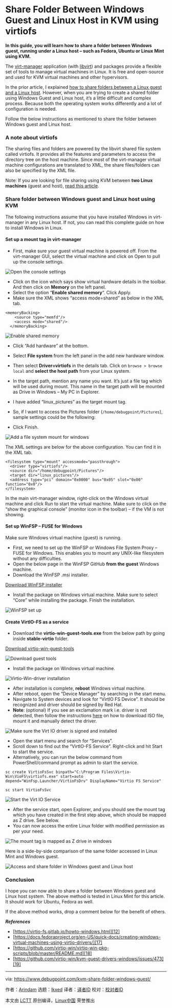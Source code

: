 [#]: subject: "Share Folder Between Windows Guest and Linux Host in KVM using virtiofs"
[#]: via: "https://www.debugpoint.com/kvm-share-folder-windows-guest/"
[#]: author: "Arindam https://www.debugpoint.com/author/admin1/"
[#]: collector: "lkxed"
[#]: translator: " "
[#]: reviewer: " "
[#]: publisher: " "
[#]: url: " "

Share Folder Between Windows Guest and Linux Host in KVM using virtiofs
======

**In this guide, you will learn how to share a folder between Windows guest, running under a Linux host – such as Fedora, Ubuntu or Linux Mint using KVM.**

The [virt-manager][1] application (with [libvirt][2]) and packages provide a flexible set of tools to manage virtual machines in Linux. It is free and open-source and used for KVM virtual machines and other hypervisors.

In the prior article, I explained [how to share folders between a Linux guest and a Linux host][3]. However, when you are trying to create a shared folder using Windows Guest and Linux host, it’s a little difficult and complex process. Because both the operating system works differently and a lot of configuration is needed.

Follow the below instructions as mentioned to share the folder between Windows guest and Linux host.

### A note about virtiofs

The sharing files and folders are powered by the libvirt shared file system called virtiofs. It provides all the features and parameters to access the directory tree on the host machine. Since most of the virt-manager virtual machine configurations are translated to XML, the share files/folders can also be specified by the XML file.

Note: If you are looking for file sharing using KVM between **two Linux machines** (guest and host), [read this article][3].

### Share folder between Windows guest and Linux host using KVM

The following instructions assume that you have installed Windows in virt-manager in any Linux host. If not, you can read this complete guide on how to install Windows in Linux.

#### Set up a mount tag in virt-manager

- First, make sure your guest virtual machine is powered off. From the virt-manager GUI, select the virtual machine and click on Open to pull up the console settings.

![Open the console settings][4]

- Click on the icon which says show virtual hardware details in the toolbar. And then click on **Memory** on the left panel.
- Select the option “**Enable shared memory**“. Click Apply.
- Make sure the XML shows “access mode=shared” as below in the XML tab.

```
<memoryBacking>
    <source type="memfd"/>
    <access mode="shared"/>
  </memoryBacking>
```

![Enable shared memory][5]

- Click “Add hardware” at the bottom.

- Select **File system** from the left panel in the add new hardware window.
- Then select **Driver=virtiofs** in the details tab. Click on `browse > browse local` and **select the host path** from your Linux system.
- In the target path, mention any name you want. It’s just a file tag which will be used during mount. This name in the target path will be mounted as Drive in Windows – My PC in Explorer.
- I have added “linux_pictures” as the target mount tag.
- So, if I want to access the Pictures folder (`/home/debugpoint/Pictures`), sample settings could be the following:
- Click Finish.

![Add a file system mount for windows][6]

The XML settings are below for the above configuration. You can find it in the XML tab.

```
<filesystem type="mount" accessmode="passthrough">
  <driver type="virtiofs"/>
  <source dir="/home/debugpoint/Pictures"/>
  <target dir="linux_pictures"/>
  <address type="pci" domain="0x0000" bus="0x05" slot="0x00" function="0x0"/>
</filesystem>
```

In the main virt-manager window, right-click on the Windows virtual machine and click Run to start the virtual machine. Make sure to click on the “show the graphical console” (monitor icon in the toolbar) – if the VM is not showing.

#### Set up WinFSP – FUSE for Windows

Make sure Windows virtual machine (guest) is running.

- First, we need to set up the WinFSP or Windows File System Proxy – FUSE for Windows. This enables you to mount any UNIX-like filesystem without any difficulties.
- Open the below page in the WinFSP GitHub **from the guest** Windows machine.
- Download the WinFSP .msi installer.

[Download WinFSP installer][7]

- Install the package on Windows virtual machine. Make sure to select “Core” while installing the package. Finish the installation.

![WinFSP set up][8]

#### Create VirtIO-FS as a service

- Download the **virtio-win-guest-tools.exe** from the below path by going inside **stable-virtio** folder.

[Download virtio-win-guest-tools][9]

![Download guest tools][10]

- Install the package on Windows virtual machine.

![Virtio-Win-driver installation][11]

- After installation is complete, **reboot** Windows virtual machine.
- After reboot, open the “Device Manager” by searching in the start menu.
- Navigate to System devices and look for “VirtIO FS Device”. It should be recognized and driver should be signed by Red Hat.
- **Note**: (optional) If you see an exclamation mark i.e. driver is not detected, then follow the instructions [here][12] on how to download ISO file, mount it and manually detect the driver.

![Make sure the Virt IO driver is signed and installed][13]

- Open the start menu and search for “Services”.
- Scroll down to find out the “VirtIO-FS Service”. Right-click and hit Start to start the service.
- Alternatively, you can run the below command from PowerShell/command prompt as admin to start the service.

```
sc create VirtioFsSvc binpath="C:\Program Files\Virtio-Win\VioFS\virtiofs.exe" start=auto depend="WinFsp.Launcher/VirtioFsDrv" DisplayName="Virtio FS Service"
```

```
sc start VirtioFsSvc
```

![Start the Virt IO Service][14]

- After the service start, open Explorer, and you should see the mount tag which you have created in the first step above, which should be mapped as Z drive. See below.
- You can now access the entire Linux folder with modified permission as per your need.

![The mount tag is mapped as Z drive in windows][15]

Here is a side-by-side comparison of the same folder accessed in Linux Mint and Windows guest.

![Access and share folder in Windows guest and Linux host][16]

### Conclusion

I hope you can now able to share a folder between Windows guest and Linux host system. The above method is tested in Linux Mint for this article. It should work for Ubuntu, Fedora as well.

If the above method works, drop a comment below for the benefit of others.

**_References_**

- [https://virtio-fs.gitlab.io/howto-windows.html][12]
- [https://docs.fedoraproject.org/en-US/quick-docs/creating-windows-virtual-machines-using-virtio-drivers/][17]
- [https://github.com/virtio-win/virtio-win-pkg-scripts/blob/master/README.md][18]
- [https://github.com/virtio-win/kvm-guest-drivers-windows/issues/473][19]

--------------------------------------------------------------------------------

via: https://www.debugpoint.com/kvm-share-folder-windows-guest/

作者：[Arindam][a]
选题：[lkxed][b]
译者：[译者ID](https://github.com/译者ID)
校对：[校对者ID](https://github.com/校对者ID)

本文由 [LCTT](https://github.com/LCTT/TranslateProject) 原创编译，[Linux中国](https://linux.cn/) 荣誉推出

[a]: https://www.debugpoint.com/author/admin1/
[b]: https://github.com/lkxed/
[1]: https://virt-manager.org/
[2]: https://libvirt.org/manpages/libvirtd.html
[3]: https://www.debugpoint.com/share-folder-virt-manager/
[4]: https://www.debugpoint.com/wp-content/uploads/2023/06/Open-the-console-settings.jpg
[5]: https://www.debugpoint.com/wp-content/uploads/2023/06/Enable-shared-memory.jpg
[6]: https://www.debugpoint.com/wp-content/uploads/2023/06/Add-a-file-system-mount-for-windows.jpg
[7]: https://github.com/winfsp/winfsp/releases/
[8]: https://www.debugpoint.com/wp-content/uploads/2023/06/WinFSP-set-up.jpg
[9]: https://fedorapeople.org/groups/virt/virtio-win/direct-downloads/
[10]: https://www.debugpoint.com/wp-content/uploads/2023/06/Download-guest-tools.jpg
[11]: https://www.debugpoint.com/wp-content/uploads/2023/06/Virtio-Win-driver-installation.jpg
[12]: https://virtio-fs.gitlab.io/howto-windows.html
[13]: https://www.debugpoint.com/wp-content/uploads/2023/06/Make-sure-the-Virt-IO-driver-is-signed-and-installed.jpg
[14]: https://www.debugpoint.com/wp-content/uploads/2023/06/Start-the-Virt-IO-Service.jpg
[15]: https://www.debugpoint.com/wp-content/uploads/2023/06/The-mount-tag-is-mapped-as-Z-drive-in-windows.jpg
[16]: https://www.debugpoint.com/wp-content/uploads/2023/06/Access-and-share-folder-in-Windows-guest-and-Linux-host-2048x1280.jpg
[17]: https://docs.fedoraproject.org/en-US/quick-docs/creating-windows-virtual-machines-using-virtio-drivers/
[18]: https://github.com/virtio-win/virtio-win-pkg-scripts/blob/master/README.md
[19]: https://github.com/virtio-win/kvm-guest-drivers-windows/issues/473